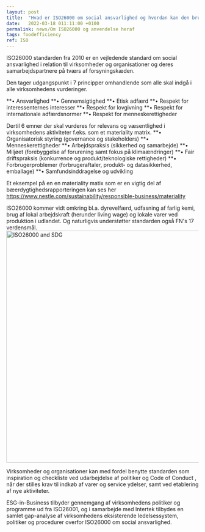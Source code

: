 ```yaml
---
layout: post
title:  "Hvad er ISO26000 om social ansvarlighed og hvordan kan den bruges"
date:   2022-03-18 011:11:00 +0100
permalink: news/Om ISO26000 og anvendelse heraf
tags: foodefficiency
ref: ISO
---
```


ISO26000 standarden fra 2010 er en vejledende standard om social ansvarlighed i relation til virksomheder og organisationer og deres samarbejdspartnere på tværs af forsyningskæden. 

Den tager udgangspunkt i 7 principper omhandlende som alle skal indgå i alle virksomhedens vurderinger.  

**•	Ansvarlighed 
**•	Gennemsigtighed 
**•	Etisk adfærd 
**•	Respekt for interessenternes interesser 
**•	Respekt for lovgivning 
**•	Respekt for internationale adfærdsnormer 
**•	Respekt for menneskerettigheder 


Dertil 6 emner der skal vurderes for relevans og væsentlighed i virksomhedens aktiviteter f.eks. som et materiality matrix. 
**• Organisatorisk styring (governance og stakeholders)
**• Menneskerettigheder
**• Arbejdspraksis (sikkerhed og samarbejde)
**• Miljøet (forebyggelse af forurening samt fokus på klimaændringer)
**• Fair driftspraksis (konkurrence og produkt/teknologiske rettigheder)
**• Forbrugerproblemer (forbrugeraftaler, produkt- og datasikkerhed, emballage)
**• Samfundsinddragelse og udvikling 

Et eksempel på en en materiality matix som er en vigtig del af bæerdygtighedsrapporteringen kan ses her  https://www.nestle.com/sustainability/responsible-business/materiality

ISO26000 kommer vidt omkring bl.a. dyrevelfærd, udfasning af farlig kemi, brug af lokal arbejdskraft (herunder living wage) og lokale varer ved produktion i udlandet. Og naturligvis understøtter standarden også FN's 17 verdensmål. 
<img width="607" alt="ISO26000 and SDG" src="https://user-images.githubusercontent.com/75361000/158990681-f30fda68-ea79-4272-9bd0-19b8e610952a.png">



Virksomheder og organisationer kan med fordel benytte standarden som inspiration og checkliste ved udarbejdelse af politiker og Code of Conduct , når der stilles  krav  til indkøb af varer og service ydelser, samt ved etablering af nye aktiviteter. 

ESG-in-Business tilbyder gennemgang af virksomhedens politiker og programme ud fra ISO26001, og i samarbejde med Intertek tilbydes en samlet gap-analyse af virksomhedens eksisterende ledelsessystem, politiker og procedurer overfor ISO26000 om social ansvarlighed. 
